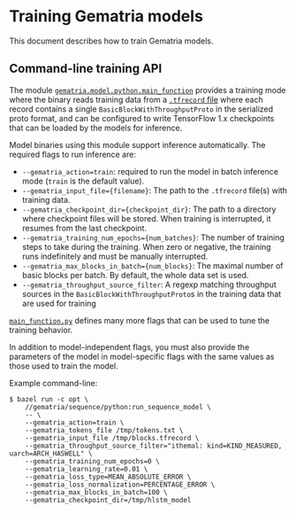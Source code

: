# Training Gematria models

This document describes how to train Gematria models.

## Command-line training API

The module
[`gematria.model.python.main_function`](http://gematria/model/python/main_function.py)
provides a training mode where the binary reads training data from a
[`.tfrecord` file](representation.md) where each record contains a single
`BasicBlockWithThroughputProto` in the serialized proto format, and can be
configured to write TensorFlow 1.x checkpoints that can be loaded by the models
for inference.

Model binaries using this module support inference automatically. The required
flags to run inference are:

-   `--gematria_action=train`: required to run the model in batch inference mode
    (`train` is the default value).
-   `--gematria_input_file={filename}`: The path to the `.tfrecord` file(s) with
    training data.
-   `--gematria_checkpoint_dir={checkpoint_dir}`: The path to a directory where
    checkpoint files will be stored. When training is interrupted, it resumes
    from the last checkpoint.
-   `--gematria_training_num_epochs={num_batches}`: The number of training steps
    to take during the training. When zero or negative, the training runs
    indefinitely and must be manually interrupted.
-   `--gematria_max_blocks_in_batch={num_blocks}`: The maximal number of basic
    blocks per batch. By default, the whole data set is used.
-   `--gematria_throughput_source_filter`: A regexp matching throughput sources
    in the `BasicBlockWithThroughputProto`s in the training data that are used
    for training

[`main_function.py`](http://gematria/model/python/main_function.py) defines many
more flags that can be used to tune the training behavior.

In addition to model-independent flags, you must also provide the parameters of
the model in model-specific flags with the same values as those used to train
the model.

Example command-line:

```shell
$ bazel run -c opt \
    //gematria/sequence/python:run_sequence_model \
    -- \
    --gematria_action=train \
    --gematria_tokens_file /tmp/tokens.txt \
    --gematria_input_file /tmp/blocks.tfrecord \
    --gematria_throughput_source_filter="ithemal: kind=KIND_MEASURED, uarch=ARCH_HASWELL" \
    --gematria_training_num_epochs=0 \
    --gematria_learning_rate=0.01 \
    --gematria_loss_type=MEAN_ABSOLUTE_ERROR \
    --gematria_loss_normalization=PERCENTAGE_ERROR \
    --gematria_max_blocks_in_batch=100 \
    --gematria_checkpoint_dir=/tmp/hlstm_model
```
